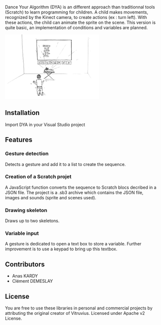Dance Your Algorithm (DYA) is an different approach than traditionnal tools (Scratch) to learn programming for children.
A child makes movements, recognized by the Kinect camera, to create actions (ex : turn left). With these actions, the child can animate the sprite on
the scene. This version is quite basic, an implementation of conditions and variables are planned.

![DYA](https://raw.githubusercontent.com/vince012/danceYourAlgorithm/master/position_camera.PNG)

## Installation
Import DYA in your Visual Studio project
	
## Features
### Gesture detection
        
Detects a gesture and add it to a list to create the sequence.

### Creation of a Scratch projet

A JavaScript function converts the sequence to Scratch blocs decribed in a JSON file. The project is a .sb3 archive
which contains the JSON file, images and sounds (sprite and scenes used).

### Drawing skeleton

Draws up to two skeletons.

### Variable input

A gesture is dedicated to open a text box to store a variable. Further improvement is to use a keypad to
bring up this textbox.

## Contributors
* Anas KARDY
* Clément DEMESLAY

## License
You are free to use these libraries in personal and commercial projects by attributing the original creator of Vitruvius. Licensed under Apache v2 License.
